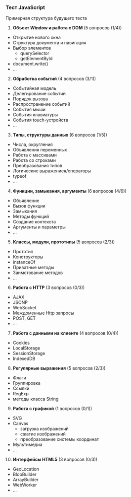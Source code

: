 ### Тест JavaScript
Примерная структура будущего теста

1. **Объект Window и работа с DOM** (5 вопросов (1/4))
  - Открытие нового окна
  - Структура документа и навигация
  - Выбор элементов
    - querySelector
    - getElementById
  - document.write()
  - ...
2. **Обработка событий** (4 вопросов (3/1))
  - Событийная модель
  - Делегирование событий
  - Порядок вызова
  - Распространение событий
  - События мыши
  - События клавиатуры
  - События touch-устройств
  - ...
3. **Типы, структуры данных** (6 вопросов (1/5))
  - Числа, округления
  - Объявления переменных
  - Работа с массивами
  - Работа со строками
  - Преобразования типов
  - Логические выражениея/операторы
  - typeof
  - ...
4. **Функции, замыкания, аргументы** (6 вопросов (4/6))
  - Объявление
  - Вызов функции
  - Замыкания
  - Методы функций
  - Создание контекста
  - Аргументы и параметры
  - ...
5. **Классы, модули, прототипы** (5 вопросов (2/3))
  - Прототип
  - Конструкторы
  - instanceOf
  - Приватные методы
  - Заимстование методов
  - ...
6. **Работа с HTTP** (3 вопросов (0/3))
  - AJAX
  - JSONP
  - WebSocket
  - Междоменные Http запросы
  - POST, GET
  - ...
7. **Работа с данными на клиенте** (4 вопросов (0/4))
  - Cookies
  - LocalStorage
  - SessionStorage
  - IndexedDB
8. **Регулярные выражения** (5 вопросов (2/3))
  - Флаги
  - Группировка
  - Ссылки
  - RegExp
  - методы класса String
9. **Работа с графикой** (1 вопросов (0/1))
  - SVG
  - Canvas
    - загрузка изображений
    - сжатие изображений
    - преобразование системы координат
  - Мультимедиа
  - ...
10. **Интерфейсы HTML5** (3 вопросов (0/3))
  - GeoLocation
  - BlobBuilder
  - ArrayBuilder
  - WebWorker
  - ...